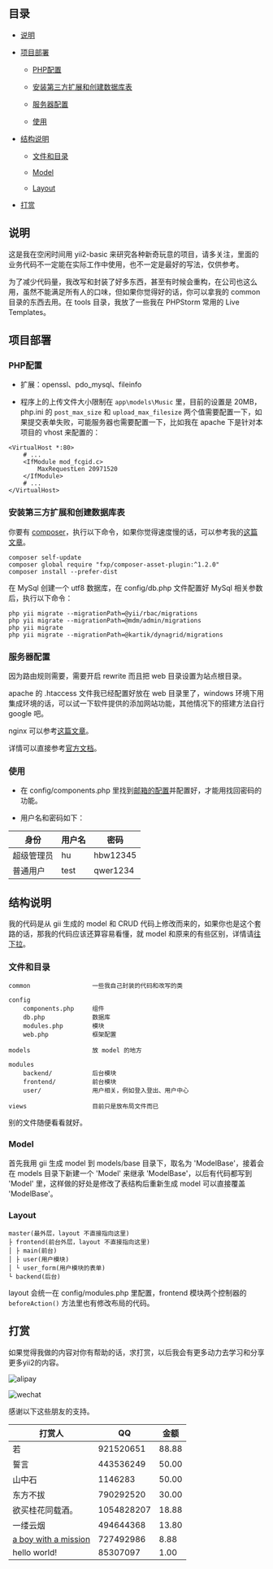 ## 目录

* [说明](#说明)

* [项目部署](#项目部署)

    * [PHP配置](#php配置)

    * [安装第三方扩展和创建数据库表](#安装第三方扩展和创建数据库表)

    * [服务器配置](#服务器配置)

    * [使用](#使用)

* [结构说明](#结构说明)

    * [文件和目录](#文件和目录)

    * [Model](#model)

    * [Layout](#layout)

* [打赏](#打赏)

## 说明

这是我在空闲时间用 yii2-basic 来研究各种新奇玩意的项目，请多关注，里面的业务代码不一定能在实际工作中使用，也不一定是最好的写法，仅供参考。

为了减少代码量，我改写和封装了好多东西，甚至有时候会重构，在公司也这么用，虽然不能满足所有人的口味，但如果你觉得好的话，你可以拿我的 common 目录的东西去用。在 tools 目录，我放了一些我在 PHPStorm 常用的 Live Templates。

## 项目部署

### PHP配置

* 扩展：openssl、pdo_mysql、fileinfo

* 程序上的上传文件大小限制在 `app\models\Music` 里，目前的设置是 20MB，php.ini 的 `post_max_size` 和 `upload_max_filesize` 两个值需要配置一下，如果提交表单失败，可能服务器也需要配置一下，比如我在 apache 下是针对本项目的 vhost 来配置的：

```
<VirtualHost *:80>
    # ...
    <IfModule mod_fcgid.c>
        MaxRequestLen 20971520
    </IfModule>
    # ...
</VirtualHost>
```

### 安装第三方扩展和创建数据库表

你要有 [composer](http://docs.phpcomposer.com/)，执行以下命令，如果你觉得速度慢的话，可以参考我的[这篇文章](http://laohu321.cc/2017/01/terminal-accelerate)。

```
composer self-update
composer global require "fxp/composer-asset-plugin:^1.2.0"
composer install --prefer-dist
```

在 MySql 创建一个 utf8 数据库，在 config/db.php 文件配置好 MySql 相关参数后，执行以下命令：

```
php yii migrate --migrationPath=@yii/rbac/migrations
php yii migrate --migrationPath=@mdm/admin/migrations
php yii migrate
php yii migrate --migrationPath=@kartik/dynagrid/migrations
```

### 服务器配置

因为路由规则需要，需要开启 rewrite 而且把 web 目录设置为站点根目录。

apache 的 .htaccess 文件我已经配置好放在 web 目录里了，windows 环境下用集成环境的话，可以试一下软件提供的添加网站功能，其他情况下的搭建方法自行 google 吧。

nginx 可以参考[这篇文章](http://www.getyii.com/topic/31)。

详情可以直接参考[官方文档](http://www.yiiframework.com/doc-2.0/guide-start-installation.html#configuring-web-servers)。

### 使用

* 在 config/components.php 里找到[邮箱的配置](https://github.com/hubeiwei/hello-yii2/blob/master/config/components.php#L51)并配置好，才能用找回密码的功能。

* 用户名和密码如下：

身份 | 用户名 | 密码
---|---|---
超级管理员 | hu | hbw12345
普通用户 | test | qwer1234

## 结构说明

我的代码是从 gii 生成的 model 和 CRUD 代码上修改而来的，如果你也是这个套路的话，那我的代码应该还算容易看懂，就 model 和原来的有些区别，详情请[往下拉](#model)。

### 文件和目录

```
common                 一些我自己封装的代码和改写的类

config
    components.php     组件
    db.php             数据库
    modules.php        模块
    web.php            框架配置

models                 放 model 的地方

modules
    backend/           后台模块
    frontend/          前台模块
    user/              用户相关，例如登入登出、用户中心

views                  目前只是放布局文件而已
```

别的文件随便看看就好。

### Model

首先我用 gii 生成 model 到 models/base 目录下，取名为 'ModelBase'，接着会在 models 目录下新建一个 'Model' 来继承 'ModelBase'，以后有代码都写到 'Model' 里，这样做的好处是修改了表结构后重新生成 model 可以直接覆盖 'ModelBase'。

### Layout

```
master(最外层，layout 不直接指向这里)
├ frontend(前台外层，layout 不直接指向这里)
│ ├ main(前台)
│ ├ user(用户模块)
│ └ user_form(用户模块的表单)
└ backend(后台)
```

layout 会统一在 config/modules.php 里配置，frontend 模块两个控制器的 `beforeAction()` 方法里也有修改布局的代码。

## 打赏

如果觉得我做的内容对你有帮助的话，求打赏，以后我会有更多动力去学习和分享更多yii2的内容。

![alipay](https://raw.githubusercontent.com/hubeiwei/hubeiwei.github.io/master/images/pay/ali_pay.jpg "支付宝")

![wechat](https://raw.githubusercontent.com/hubeiwei/hubeiwei.github.io/master/images/pay/wechat_pay.png "微信")

感谢以下这些朋友的支持。

打赏人 | QQ | 金额
---|---|---
若 | 921520651 | 88.88
誓言 | 443536249 | 50.00
山中石 | 1146283 | 50.00
东方不拔 | 790292520 | 30.00
欲买桂花同载酒。 | 1054828207 | 18.88
一缕云烟 | 494644368 | 13.80
[a boy with a mission](https://github.com/xiaocai314) | 727492986 | 8.88
hello world! | 85307097 | 1.00
